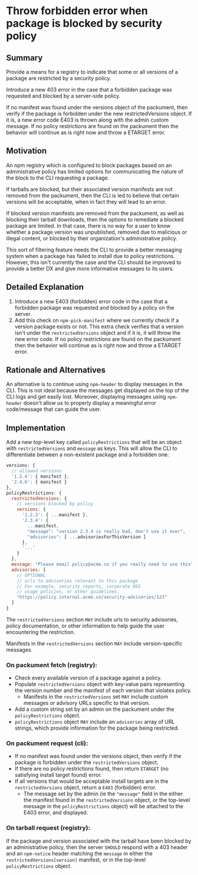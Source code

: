 # Throw forbidden error when package is blocked by security policy

## Summary

Provide a means for a registry to indicate that some or all versions of a
package are restricted by a security policy.

Introduce a new 403 error in the case that a forbidden package was
requested and blocked by a server-side policy.

If no manifest was found under the versions object of the packument, then
verify if the package is forbidden under the new restrictedVersions object.
If it is, a new error code E403 is thrown along with the admin custom
message. If no policy restrictions are found on the packument then the
behavior will continue as is right now and throw a ETARGET error.

## Motivation

An npm registry which is configured to block packages based on an
administrative policy has limited options for communicating the nature of
the block to the CLI requesting a package.

If tarballs are blocked, but their associated version manifests are not
removed from the packument, then the CLI is led to believe that certain
versions will be acceptable, when in fact they will lead to an error.

If blocked version manifests are removed from the packument, as well as
blocking their tarball downloads, then the options to remediate a blocked
package are limited.  In that case, there is no way for a user to know
whether a package version was unpublished, removed due to malicious or
illegal content, or blocked by their organization's administrative policy.

This sort of filtering feature needs the CLI to provide a better messaging
system when a package has failed to install due to policy restrictions.
However, this isn't currently the case and the CLI should be improved to
provide a better DX and give more informative messages to its users.

## Detailed Explanation

1. Introduce a new E403 (forbidden) error code in the case that a forbidden
   package was requested and blocked by a policy on the server.
2. Add this check on `npm-pick-manifest` where we currently check if a
   version package exists or not. This extra check verifies that a version
   isn't under the `restrictedVersions` object and if it is, it will throw
   the new error code. If no policy restrictions are found on the packument
   then the behavior will continue as is right now and throw a ETARGET
   error.

## Rationale and Alternatives

An alternative is to continue using `npm-header` to display messages in the
CLI. This is not ideal because the messages get displayed on the top of the
CLI logs and get easily lost. Moreover, displaying messages using
`npm-header`  doesn't allow us to properly display a meaningful error
code/message that can guide the user.

## Implementation

Add a new top-level key called `policyRestrictions` that will be an object
with `restrictedVersions` and `message` as keys. This will allow the CLI to
differentiate between a non-existent package and a forbidden one:

```js
versions: {
  // allowed versions
  '1.2.4': { manifest },
  '2.4.6': { manifest }
},
policyRestrictions: {
  restrictedVersions: {
    // versions blocked by policy
    versions: {
      '1.2.3': { ...manifest },
      '2.3.4': {
        ...manifest,
        "message": "version 2.3.4 is really bad, don't use it ever",
        "advisories": [ ...advisoriesForThisVersion ]
      },
      '...'
    }
  },
  message: "Please email policy@acme.co if you really need to use this",
  advisories: [
    // OPTIONAL
    // urls to advisories relevant to this package
    // For example, security reports, corporate OSS
    // usage policies, or other guidelines.
    "https://policy.internal.acme.co/security-advisories/123"
  ]
}
```

The `restrictedVersions` section `MAY` include urls to security advisories,
policy documentation, or other information to help guide the user
encountering the restriction.

Manifests in the `restrictedVersions` section `MAY` include
version-specific messages.

### On packument fetch (registry):

- Check every available version of a package against a policy.
- Populate `restrictedVersions` object with key-value pairs representing
  the version number and the manifest of each version that violates policy.
    - Manifests in the `restrictedVersions` set `MAY` include custom
      messages or advisory URLs specific to that version.
- Add a custom string set by an admin on the packument under the
  `policyRestrictions` object.
- `policyRestrictions` object `MAY` include an `advisories` array of URL
  strings, which provide information for the package being restricted.

### On packument request (cli):

- If no manifest was found under the versions object, then verify if the
  package is forbidden under the `restrictedVersions` object.
- If  there are no policy restrictions found, then return `ETARGET` (no
  satisfying install target found) error.
- If all versions that would be acceptable install targets are in the
  `restrictedVersions` object, return a  `E403` (forbidden) error.
  - The message set by the admin (ie the `"message"` field in the either
    the manifest found in the `restrictedVersions` object, or the top-level
    message in the `policyRestrictions` object) will be attached to the
    E403 error, and displayed.

### On tarball request (registry):

If the package and version associated with the tarball have been blocked by
an administrative policy, then the server `SHOULD` respond with a 403
header and an `npm-notice` header matching the `message` in either the
`restrictedVersions[version]` manifest, or in the top-level
`policyRestrictions` object.

